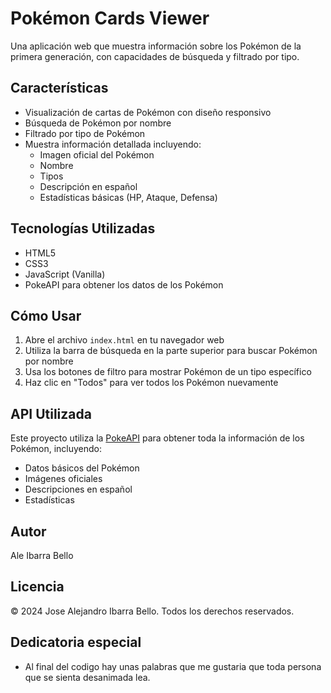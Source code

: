 # Pokémon Cards Viewer

Una aplicación web que muestra información sobre los Pokémon de la primera generación, con capacidades de búsqueda y filtrado por tipo.

## Características

- Visualización de cartas de Pokémon con diseño responsivo
- Búsqueda de Pokémon por nombre
- Filtrado por tipo de Pokémon
- Muestra información detallada incluyendo:
  - Imagen oficial del Pokémon
  - Nombre
  - Tipos
  - Descripción en español
  - Estadísticas básicas (HP, Ataque, Defensa)

## Tecnologías Utilizadas

- HTML5
- CSS3
- JavaScript (Vanilla)
- PokeAPI para obtener los datos de los Pokémon

## Cómo Usar

1. Abre el archivo `index.html` en tu navegador web
2. Utiliza la barra de búsqueda en la parte superior para buscar Pokémon por nombre
3. Usa los botones de filtro para mostrar Pokémon de un tipo específico
4. Haz clic en "Todos" para ver todos los Pokémon nuevamente

## API Utilizada

Este proyecto utiliza la [PokeAPI](https://pokeapi.co/) para obtener toda la información de los Pokémon, incluyendo:
- Datos básicos del Pokémon
- Imágenes oficiales
- Descripciones en español
- Estadísticas

## Autor

Ale Ibarra Bello

## Licencia

© 2024 Jose Alejandro Ibarra Bello. Todos los derechos reservados.

## Dedicatoria especial
- Al final del codigo hay unas palabras que me gustaria que toda persona que se sienta desanimada lea.
